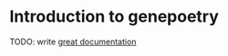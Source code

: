 # Introduction to genepoetry

TODO: write [great documentation](http://jacobian.org/writing/what-to-write/)
